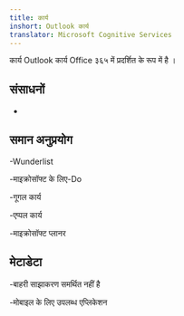 ```yaml
---
title: कार्य
inshort: Outlook कार्य
translator: Microsoft Cognitive Services
---
```


कार्य Outlook कार्य Office ३६५ में प्रदर्शित के रूप में है ।

संसाधनों
---------

-   

समान अनुप्रयोग
--------------------

-Wunderlist

-माइक्रोसॉफ्ट के लिए-Do

-गूगल कार्य

-एप्पल कार्य

-माइक्रोसॉफ्ट प्लानर

मेटाडेटा
--------

-बाहरी साझाकरण समर्थित नहीं है

-मोबाइल के लिए उपलब्ध एप्लिकेशन



